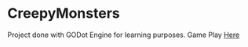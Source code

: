 # CreepyMonsters

Project done with GODot Engine for learning purposes. Game Play [Here](https://ycarowr.itch.io/creepy-meat-balls)
